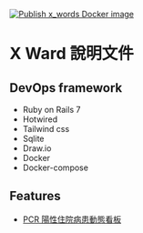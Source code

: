 [![Publish x_words Docker image](https://github.com/losehrt/x_wards/actions/workflows/docker-publish.yml/badge.svg)](https://github.com/losehrt/x_wards/actions/workflows/docker-publish.yml)

# X Ward 說明文件

## DevOps framework

- Ruby on Rails 7
- Hotwired
- Tailwind css
- Sqlite
- Draw.io
- Docker
- Docker-compose

## Features

- [PCR 陽性住院病患動態看板](./docs/pcr.md)
